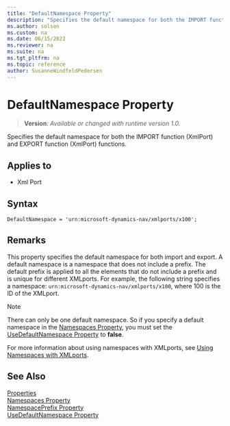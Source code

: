 ```yaml
---
title: "DefaultNamespace Property"
description: "Specifies the default namespace for both the IMPORT function (XmlPort) and EXPORT function (XmlPort) functions."
ms.author: solsen
ms.custom: na
ms.date: 06/15/2022
ms.reviewer: na
ms.suite: na
ms.tgt_pltfrm: na
ms.topic: reference
author: SusanneWindfeldPedersen
---
```

[//]: # (START>DO_NOT_EDIT)
[//]: # (IMPORTANT:Do not edit any of the content between here and the END>DO_NOT_EDIT.)
[//]: # (Any modifications should be made in the .xml files in the ModernDev repo.)
# DefaultNamespace Property
> **Version**: _Available or changed with runtime version 1.0._

Specifies the default namespace for both the IMPORT function (XmlPort) and EXPORT function (XmlPort) functions.

## Applies to
-   Xml Port

[//]: # (IMPORTANT: END>DO_NOT_EDIT)

## Syntax

```AL
DefaultNamespace = 'urn:microsoft-dynamics-nav/xmlports/x100';
```
  
## Remarks

This property specifies the default namespace for both import and export. A default namespace is a namespace that does not include a prefix. The default prefix is applied to all the elements that do not include a prefix and is unique for different XMLports. For example, the following string specifies a namespace: `urn:microsoft-dynamics-nav/xmlports/x100`, where 100 is the ID of the XMLport.  

> [!NOTE]  
> There can only be one default namespace. So if you specify a default namespace in the [Namespaces Property](devenv-namespaces-property.md), you must set the [UseDefaultNamespace Property](devenv-usedefaultnamespace-property.md) to **false**. 
  
For more information about using namespaces with XMLports, see  [Using Namespaces with XMLports](../devenv-using-namespaces-with-xmlports.md).  

## See Also

[Properties](devenv-properties.md)   
[Namespaces Property](devenv-namespaces-property.md)   
[NamespacePrefix Property](devenv-namespaceprefix-property.md)  
[UseDefaultNamespace Property](devenv-usedefaultnamespace-property.md) 